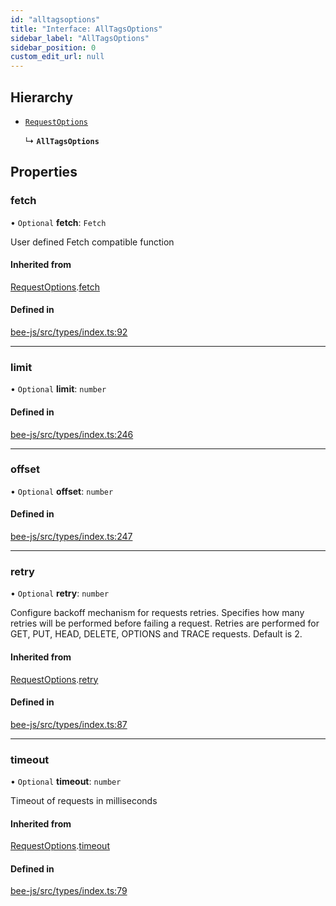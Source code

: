 ```yaml
---
id: "alltagsoptions"
title: "Interface: AllTagsOptions"
sidebar_label: "AllTagsOptions"
sidebar_position: 0
custom_edit_url: null
---
```


## Hierarchy

- [`RequestOptions`](requestoptions.md)

  ↳ **`AllTagsOptions`**

## Properties

### fetch

• `Optional` **fetch**: `Fetch`

User defined Fetch compatible function

#### Inherited from

[RequestOptions](requestoptions.md).[fetch](requestoptions.md#fetch)

#### Defined in

[bee-js/src/types/index.ts:92](https://github.com/ethersphere/bee-js/blob/5b112bf/src/types/index.ts#L92)

___

### limit

• `Optional` **limit**: `number`

#### Defined in

[bee-js/src/types/index.ts:246](https://github.com/ethersphere/bee-js/blob/5b112bf/src/types/index.ts#L246)

___

### offset

• `Optional` **offset**: `number`

#### Defined in

[bee-js/src/types/index.ts:247](https://github.com/ethersphere/bee-js/blob/5b112bf/src/types/index.ts#L247)

___

### retry

• `Optional` **retry**: `number`

Configure backoff mechanism for requests retries.
Specifies how many retries will be performed before failing a request.
Retries are performed for GET, PUT, HEAD, DELETE, OPTIONS and TRACE requests.
Default is 2.

#### Inherited from

[RequestOptions](requestoptions.md).[retry](requestoptions.md#retry)

#### Defined in

[bee-js/src/types/index.ts:87](https://github.com/ethersphere/bee-js/blob/5b112bf/src/types/index.ts#L87)

___

### timeout

• `Optional` **timeout**: `number`

Timeout of requests in milliseconds

#### Inherited from

[RequestOptions](requestoptions.md).[timeout](requestoptions.md#timeout)

#### Defined in

[bee-js/src/types/index.ts:79](https://github.com/ethersphere/bee-js/blob/5b112bf/src/types/index.ts#L79)
